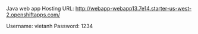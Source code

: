 Java web app
Hosting URL: http://webapp-webapp13.7e14.starter-us-west-2.openshiftapps.com/

Username: vietanh
Password: 1234
